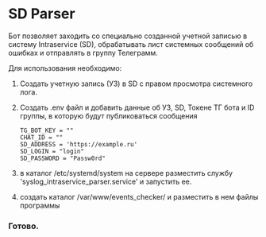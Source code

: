 # SD Parser

Бот позволяет заходить со специально созданной учетной записью в систему Intraservice (SD), обрабатывать лист системных сообщений об ошибках
и отправлять в группу Телеграмм.

Для использования необходимо:
1. Создать учетную запись (УЗ) в SD с правом просмотра системного лога.
2. Создать .env файл и добавить данные об УЗ, SD, Токене ТГ бота и ID группы, в которую будут публиковаться сообщения
    ```
    TG_BOT_KEY = ""
    CHAT_ID = ""
    SD_ADDRESS = 'https://example.ru'
    SD_LOGIN = "login"
    SD_PASSWORD = "Passw0rd"
    ```
3. в каталог /etc/systemd/system на сервере разместить службу 'syslog_intraservice_parser.service' и запустить ее.

4. создать каталог /var/www/events_checker/ и разместить в нем файлы программы

### Готово.

